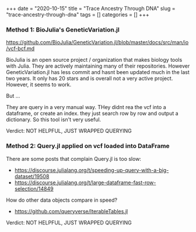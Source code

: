 +++ 
date = "2020-10-15"
title = "Trace Ancestry Through DNA"
slug = "trace-ancestry-through-dna"
tags = []
categories = []
+++


### Method 1: BioJulia's GeneticVariation.jl

https://github.com/BioJulia/GeneticVariation.jl/blob/master/docs/src/man/io/vcf-bcf.md

BioJulia is an open source project / organization that makes biology tools with Julia. They are actively maintaining many of their repositories. However GeneticVariation.jl has less commit and hasnt been updated much in the last two years. It only has 20 stars and is overall not a very active project. However, it seems to work.

But ...

They are query in a very manual way. THey didnt rea the vcf into a dataframe, or create an index. they just search row by row and output a dictionary. So this tool isn't very useful.


Verdict: NOT HELPFUL, JUST WRAPPED QUERYING

### Method 2: Query.jl applied on vcf loaded into DataFrame

There are some posts that complain Query.jl is too slow:
- https://discourse.julialang.org/t/speeding-up-query-with-a-big-dataset/19508
- https://discourse.julialang.org/t/large-dataframe-fast-row-selection/14849


How do other data objects compare in speed?
- https://github.com/queryverse/IterableTables.jl


Verdict: NOT HELPFUL, JUST WRAPPED QUERYING

